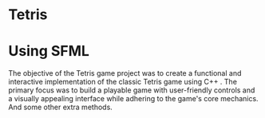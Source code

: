 # Tetris 
# Using SFML 

The objective of the Tetris game project was to create a functional and interactive implementation of the classic Tetris game using C++ . The primary focus was to build a playable game with user-friendly controls and a visually appealing interface while adhering to the game's core mechanics. And some other extra methods.

